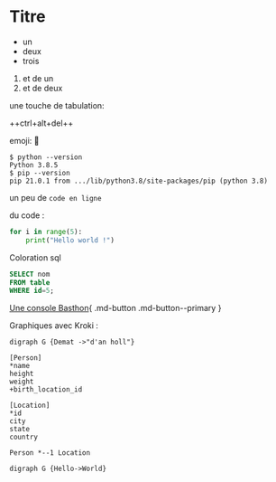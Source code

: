 # Titre

- un 
- deux
- trois

1. et de un 
2. et de deux 

une touche de tabulation:

++ctrl+alt+del++

emoji:
🤪

```console
$ python --version
Python 3.8.5
$ pip --version
pip 21.0.1 from .../lib/python3.8/site-packages/pip (python 3.8)
```


un peu de `code en ligne`

du code :
```python
for i in range(5):
    print("Hello world !")
```

Coloration sql
```sql
SELECT nom
FROM table
WHERE id=5;
```

[Une console Basthon](https://console.basthon.fr/){ .md-button .md-button--primary }

Graphiques avec Kroki :

```kroki-graphviz
digraph G {Demat ->"d'an holl"}
```

```kroki-erd
[Person]
*name
height
weight
+birth_location_id

[Location]
*id
city
state
country

Person *--1 Location
```

```kroki-graphviz
digraph G {Hello->World}
```